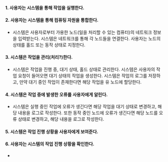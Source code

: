 #### 1. 사용자는 시스템을 통해 작업을 실행한다.

#### 2. 사용자는 시스템을 통해 컴퓨팅 자원을 통합한다.
- 시스템은 사용자로부터 가용한 노드(일을 처리할 수 있는 컴퓨터)의 네트워크 정보을 입력받는다. 시스템은 네트워크를 통해 각 노드들을 연결한다. 사용자는 노드의 상태를 홀드 또는 동작 상태로 지정한다.

#### 3. 시스템은 작업을 관리(처리?)한다.
- 시스템은 작업을 진행 중, 대기 상태, 홀드 상태로 관리한다. 시스템은 사용자의 작업 요청이 들어오면 대기 상태의 작업을 생성한다. 시스템은 작업의 로그를 저장하고, 만약 대기 중인 작업이 존재한다면 해당 작업을 유 노드에 할당한다.

#### 4. 시스템은 작업 중에 발생한 오류를 사용자에게 알린다.
- 시스템은 실행 중인 작업에 오류가 생긴다면 해당 작업을 대기 상태로 변경하고, 해당 내용을 로그로 작성한다. 또한 동작 중인 노드에 오류가 생긴다면 해당 노드를 오류 상태로 변경하고, 해당 내용을 로그로 작성한다. 

#### 5. 시스템은 작업 진행 상황을 사용자에게 보여준다.

#### 6. 사용자는 시스템의 작업 진행 상황을 확인한다.
- 

